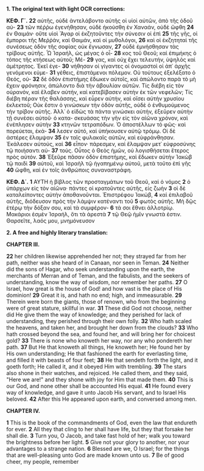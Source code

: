 **1. The original text with light OCR corrections:**

**ΚΕΦ. Γ΄.**
**22** αὐτῆς, οὐδὲ ἀντελάβοντο αὐτῆς οἱ υἱοὶ αὐτῶν, ἀπὸ τῆς ὁδοῦ αὐ-
**23** τῶν πέῤῥω ἐγενήθησαν, οὐδὲ ἠκούσθη ἐν Χαναάν, οὐδὲ ὤφθη
**24** ἐν Θαιμάν· οὔτε υἱοὶ Ἄγαρ οἱ ἐκζητοῦντες τὴν σύνεσιν οἱ ἐπὶ
**25** τῆς γῆς, οἱ ἔμποροι τῆς Μεῤῥάν, καὶ Θαιμάν, καὶ οἱ μυθολόγοι,
**26** καὶ οἱ ἐκζητηταὶ τῆς συνέσεως ὁδὸν τῆς σοφίας οὐκ ἔγνωσαν,
**27** οὐδὲ ἐμνήσθησαν τὰς τρίβους αὐτῆς. Ὦ Ἰσραήλ, ὡς μέγας ὁ οἶ-
**28** κος τοῦ Θεοῦ; καὶ ἐπιμήκης ὁ τόπος τῆς κτήσεως αὐτοῦ; Μέ-
**29** γας, καὶ οὐχ ἔχει τελευτήν, ὑψηλὸς καὶ ἀμέτρητος. Ἐκεῖ ἐγε-
**30** νήθησαν οἱ γίγαντες οἱ ὀνομαστοὶ οἱ ἀπ᾿ ἀρχῆς γενόμενοι εὐμε-
**31** γέθεις, ἐπιστάμενοι πόλεμον. Οὐ τούτους ἐξελέξατο ὁ Θεός, οὐ-
**32** δὲ ὁδὸν ἐπιστήμης ἔδωκεν αὐτοῖς, καὶ ἀπώλοντο παρὰ τὸ μὴ
ἔχειν φρόνησιν, ἀπώλοντο διὰ τὴν ἀβουλίαν αὐτῶν. Τίς διέβη
εἰς τὸν οὐρανόν, καὶ ἔλαβεν αὐτήν, καὶ κατεβίβασεν αὐτὴν ἐκ τῶν
νεφελῶν; Τίς διέβη πέραν τῆς θαλάσσης, καὶ εὗρεν αὐτήν, καὶ
οἴσει αὐτὴν χρυσίου ἐκλεκτοῦ; Οὐκ ἔστιν ὁ γινώσκων τὴν ὁδὸν
αὐτῆς, οὐδὲ ὁ ἐνθυμούμενος τὴν τρίβον αὐτῆς. Ἀλλ᾽ ὁ εἰδὼς τὰ
πάντα γινώσκει αὐτήν, ἐξεῦρεν αὐτὴν τῇ συνέσει αὐτοῦ· ὁ κατα-
σκευάσας τὴν γῆν εἰς τὸν αἰῶνα χρόνον, καὶ ἐνέπλησεν αὐτὴν
**33** κτηνῶν τετραπόδων. Ὁ ἀποστέλλων τὸ φῶς· καὶ πορεύεται, ἐκά-
**34** λεσεν αὐτό, καὶ ὑπήκουσεν αὐτῷ τρόμῳ. Οἱ δὲ ἀστέρες ἔλαμψαν
**35** ἐν ταῖς φυλακαῖς αὐτῶν, καὶ εὐφράνθησαν. Ἐκάλεσεν αὐτούς, καὶ
**36** εἶπον· πάρεσμεν, καὶ ἔλαμψαν μετ᾿ εὐφροσύνης τῷ ποιήσαντι αὐ-
**37** τούς. Οὗτος ὁ Θεὸς ἡμῶν, οὐ λογισθήσεται ἕτερος πρὸς αὐτόν.
**38** Ἐξεῦρε πᾶσαν ὁδὸν ἐπιστήμης, καὶ ἔδωκεν αὐτὴν Ἰακὼβ τῷ παιδὶ
**39** αὐτοῦ, καὶ Ἰσραὴλ τῷ ἠγαπημένῳ αὐτοῦ, μετὰ τοῦτο ἐπὶ γῆς
**40** ὤφθη, καὶ ἐν τοῖς ἀνθρώποις συναναστράφη.

**ΚΕΦ. Δ΄.**
**1** ΑΥΤΗ ἡ βίβλος τῶν προσταγμάτων τοῦ Θεοῦ, καὶ ὁ νόμος
**2** ὁ ὑπάρχων εἰς τὸν αἰῶνα· πάντες οἱ κρατοῦντες αὐτῆς, εἰς ζωὴν
**3** οἱ δὲ καταλείποντες αὐτὴν ἀποθανοῦνται. Ἐπιστρέφου Ἰακώβ,
**4** καὶ ἐπιλαβοῦ αὐτῆς, διόδευσον πρὸς τὴν λάμψιν κατέναντι τοῦ
**5** φωτὸς αὐτῆς. Μὴ δῷς ἑτέρῳ τὴν δόξαν σου, καὶ τὰ συμφέρον-
**6** τά σοι ἔθνει ἀλλοτρίῳ. Μακάριοι ἐσμὲν Ἰσραήλ, ὅτι τὰ ἀρεστὰ
**7** τῷ Θεῷ ἡμῖν γνωστὰ ἐστιν. Θαρσεῖτε, λαός μου, μνημόνευσον

**2. A free and highly literary translation:**

**CHAPTER III.**

**22** her children likewise apprehended her not; they strayed far from her path, neither was she heard of in Canaan, nor seen in Teman.
**24** Neither did the sons of Hagar, who seek understanding upon the earth, the merchants of Merran and of Teman, and the fabulists, and the seekers of understanding, know the way of wisdom, nor remember her paths.
**27** O Israel, how great is the house of God! and how vast is the place of His dominion!
**29** Great it is, and hath no end; high, and immeasurable.
**29** Therein were born the giants, those of renown, who from the beginning were of great stature, skillful in war.
**31** These did God not choose, neither did He give them the way of knowledge; and they perished for lack of understanding, they perished through their own folly.
**32** Who hath scaled the heavens, and taken her, and brought her down from the clouds?
**33** Who hath crossed beyond the sea, and found her, and will bring her for choicest gold?
**33** There is none who knoweth her way, nor any who pondereth her path.
**37** But He that knoweth all things, He knoweth her; He found her by His own understanding; He that fashioned the earth for everlasting time, and filled it with beasts of four feet;
**38** He that sendeth forth the light, and it goeth forth; He called it, and it obeyed Him with trembling.
**39** The stars also shone in their watches, and rejoiced. He called them, and they said, "Here we are!" and they shone with joy for Him that made them.
**40** This is our God, and none other shall be accounted His equal.
**41** He found every way of knowledge, and gave it unto Jacob His servant, and to Israel His beloved.
**42** After this He appeared upon earth, and conversed among men.

**CHAPTER IV.**

**1** This is the book of the commandments of God, even the law that endureth for ever.
**2** All they that cling to her shall have life, but they that forsake her shall die.
**3** Turn you, O Jacob, and take fast hold of her; walk you toward the brightness before her light.
**5** Give not your glory to another, nor your advantages to a strange nation.
**6** Blessed are we, O Israel; for the things that are well-pleasing unto God are made known unto us.
**7** Be of good cheer, my people, remember